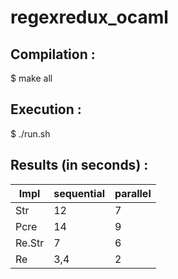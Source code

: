 # regexredux_ocaml

## Compilation :
$ make all

## Execution :
$ ./run.sh

## Results (in seconds) :

| Impl | sequential | parallel |
|------|------------|----------|
| Str | 12 | 7 |
| Pcre | 14 | 9 |
| Re.Str | 7 | 6 |
| Re | 3,4 | 2 |

